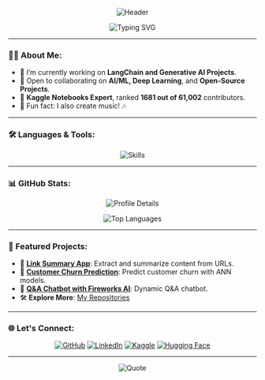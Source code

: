 <p align="center">
  <img src="https://capsule-render.vercel.app/api?type=waving&color=39d353&height=200&section=header&text=Welcome%20to%20Aman's%20GitHub&fontSize=50&fontColor=ffffff" alt="Header" />
</p>


<p align="center">
  <img src="https://readme-typing-svg.herokuapp.com/?font=Arial&size=24&pause=1000&color=39d353&center=true&vCenter=true&width=500&lines=AI+Enthusiast;Always+Learning+%7C+Always+Building!" alt="Typing SVG" />
</p>

---

### 👨‍💻 About Me:
- 🌱 I’m currently working on **LangChain and Generative AI Projects**.  
- 🤝 Open to collaborating on **AI/ML, Deep Learning**, and **Open-Source Projects**.  
- 🏅 **Kaggle Notebooks Expert**, ranked **1681 out of 61,002** contributors.  
- 🌟 Fun fact: I also create music! 🎶  

---

### 🛠️ Languages & Tools:
<p align="center">
  <img src="https://skillicons.dev/icons?i=python,js,typescript,react,nextjs,html,css,aws,tensorflow,pytorch,mongodb,mysql,github,vscode,anaconda&theme=light" alt="Skills" />
</p>

---

### 📊 GitHub Stats:



<p align="center">
  <img src="https://github-profile-summary-cards.vercel.app/api/cards/profile-details?username=amansherjada&theme=radical" alt="Profile Details" />
</p>

<p align="center">
  <img src="https://github-readme-stats.vercel.app/api/top-langs/?username=amansherjada&layout=compact&theme=tokyonight&exclude_repo=repo-name-to-exclude" alt="Top Languages" />
</p>


---

### 🌟 Featured Projects:
- 🔗 [**Link Summary App**](https://linksummary.streamlit.app/): Extract and summarize content from URLs.  
- 🔗 [**Customer Churn Prediction**](https://churnpro.streamlit.app/): Predict customer churn with ANN models.  
- 🔗 [**Q&A Chatbot with Fireworks AI**](https://huggingface.co/spaces/amansherjada/Fireworks_QA_Assistant): Dynamic Q&A chatbot.  
- 🛠️ **Explore More**: [My Repositories](https://github.com/amansherjada?tab=repositories)

---

### 🌐 Let's Connect:
<p align="center">
  <a href="https://github.com/amansherjada"><img src="https://img.shields.io/badge/GitHub-333333?style=for-the-badge&logo=github&logoColor=white" alt="GitHub"></a>
  <a href="https://www.linkedin.com/in/amanskhan/"><img src="https://img.shields.io/badge/LinkedIn-0077B5?style=for-the-badge&logo=linkedin&logoColor=white" alt="LinkedIn"></a>
  <a href="https://www.kaggle.com/amansherjadakhan"><img src="https://img.shields.io/badge/Kaggle-20BEFF?style=for-the-badge&logo=kaggle&logoColor=white" alt="Kaggle"></a>
  <a href="https://huggingface.co/amansherjada"><img src="https://img.shields.io/badge/HuggingFace-faa520?style=for-the-badge&logo=huggingface&logoColor=black" alt="Hugging Face"></a>
</p>


---

<p align="center">
  <img src="https://quotes-github-readme.vercel.app/api?type=horizontal&theme=radical" alt="Quote" />
</p>
